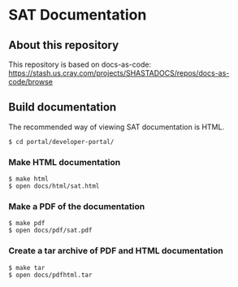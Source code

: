 # SAT Documentation

## About this repository

This repository is based on docs-as-code: https://stash.us.cray.com/projects/SHASTADOCS/repos/docs-as-code/browse

## Build documentation

The recommended way of viewing SAT documentation is HTML.

```
$ cd portal/developer-portal/
```

### Make HTML documentation

```
$ make html
$ open docs/html/sat.html
```

### Make a PDF of the documentation

```
$ make pdf
$ open docs/pdf/sat.pdf
```

### Create a tar archive of PDF and HTML documentation

```
$ make tar
$ open docs/pdfhtml.tar
```
